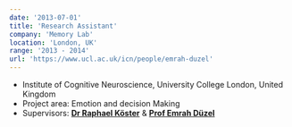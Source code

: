 ```yaml
---
date: '2013-07-01'
title: 'Research Assistant'
company: 'Memory Lab'
location: 'London, UK'
range: '2013 - 2014'
url: 'https://www.ucl.ac.uk/icn/people/emrah-duzel'
---
```


- Institute of Cognitive Neuroscience, University College London, United Kingdom
- Project area: Emotion and decision Making
- Supervisors: **[Dr Raphael Köster](https://scholar.google.de/citations?user=eEGGCiUAAAAJ)** & **[Prof Emrah Düzel](https://www.iknd.ovgu.de/)**
